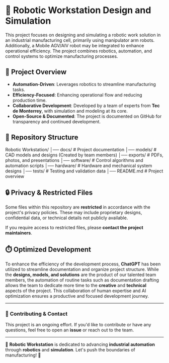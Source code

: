 # 🤖 Robotic Workstation Design and Simulation

This project focuses on designing and simulating a robotic work solution in an industrial manufacturing cell, primarily using manipulator arm robots. Additionally, a Mobile AGV/AIV robot may be integrated to enhance operational efficiency. The project combines robotics, automation, and control systems to optimize manufacturing processes.

## 🚀 Project Overview  
- **Automation-Driven**: Leverages robotics to streamline manufacturing tasks.  
- **Efficiency-Focused**: Enhancing operational flow and reducing production time.  
- **Collaborative Development**: Developed by a team of experts from **Tec de Monterrey**, with simulation and modeling at its core.  
- **Open-Source & Documented**: The project is documented on GitHub for transparency and continued development.

## 📂 Repository Structure  

Robotic Workstation/ │── docs/ # Project documentation │── models/ # CAD models and designs (Created by team members) │── exports/ # PDFs, photos, and presentations │── software/ # Control algorithms and automation scripts │── hardware/ # Hardware and mechanical system designs │── tests/ # Testing and validation data │── README.md # Project overview


## 🔒 Privacy & Restricted Files  
Some files within this repository are **restricted** in accordance with the project's privacy policies. These may include proprietary designs, confidential data, or technical details not publicly available.

If you require access to restricted files, please **contact the project maintainers**.

## ⏱️ Optimized Development  
To enhance the efficiency of the development process, **ChatGPT** has been utilized to streamline documentation and organize project structure. While the **designs, models, and solutions** are the product of our talented team members, the automation of routine tasks such as documentation drafting allows the team to dedicate more time to the **creative** and **technical** aspects of the project. This collaboration of human expertise and AI optimization ensures a productive and focused development journey.

---

### 📢 **Contributing & Contact**  
This project is an ongoing effort. If you'd like to contribute or have any questions, feel free to open an **issue** or reach out to the team.

---

🔧 **Robotic Workstation** is dedicated to advancing **industrial automation** through **robotics** and **simulation**. Let's push the boundaries of manufacturing! 🌟
